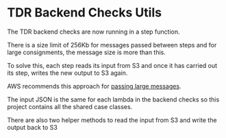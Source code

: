 # TDR Backend Checks Utils

The TDR backend checks are now running in a step function. 

There is a size limit of 256Kb for messages passed between steps and for large consignments, the message size is more than this.

To solve this, each step reads its input from S3 and once it has carried out its step, writes the new output to S3 again.

AWS recommends this approach for [passing large messages](https://docs.aws.amazon.com/step-functions/latest/dg/avoid-exec-failures.html).

The input JSON is the same for each lambda in the backend checks so this project contains all the shared case classes.

There are also two helper methods to read the input from S3 and write the output back to S3
